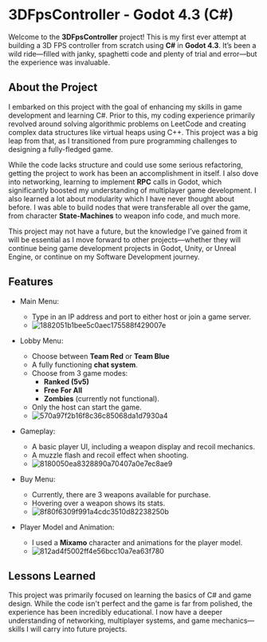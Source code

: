# 3DFpsController - Godot 4.3 (C#)
Welcome to the **3DFpsController** project! This is my first ever attempt at building a 3D FPS controller from scratch using **C#** in **Godot 4.3**. It’s been a wild ride—filled with janky, spaghetti code and plenty of trial and error—but the experience was invaluable.

## About the Project
I embarked on this project with the goal of enhancing my skills in game development and learning C#. Prior to this, my coding experience primarily revolved around solving algorithmic problems on LeetCode and creating complex data structures like virtual heaps using C++. This project was a big leap from that, as I transitioned from pure programming challenges to designing a fully-fledged game.

While the code lacks structure and could use some serious refactoring, getting the project to work has been an accomplishment in itself. I also dove into networking, learning to implement **RPC** calls in Godot, which significantly boosted my understanding of multiplayer game development. I also learned a lot about modularity which I have never thought about before. I was able to build nodes that were transferable all over the game, from character **State-Machines** to weapon info code, and much more.

This project may not have a future, but the knowledge I’ve gained from it will be essential as I move forward to other projects—whether they will continue being game development projects in Godot, Unity, or Unreal Engine, or continue on my Software Development journey.

## Features
- Main Menu:

  - Type in an IP address and port to either host or join a game server.
  - ![1882051b1bee5c0aec175588f429007e](https://github.com/user-attachments/assets/7813104d-1108-42ca-948b-fc9f38bb8d89) 

- Lobby Menu:

  - Choose between **Team Red** or **Team Blue**
  - A fully functioning **chat system**.
  - Choose from 3 game modes:
    - **Ranked (5v5)**
    - **Free For All**
    - **Zombies** (currently not functional).
  - Only the host can start the game.
  - ![570a97f2b16f8c36c85068da1d7930a4](https://github.com/user-attachments/assets/f35be18c-b62a-4561-a5bb-29a2089253c6)

- Gameplay:

  - A basic player UI, including a weapon display and recoil mechanics.
  - A muzzle flash and recoil effect when shooting.
  - ![8180050ea8328890a70407a0e7ec8ae9](https://github.com/user-attachments/assets/41fee1ad-8804-4513-87d7-34cf6b3f60ad)

- Buy Menu:

  - Currently, there are 3 weapons available for purchase.
  - Hovering over a weapon shows its stats.
  - ![8f80f6309f991a4cdc3510d82238250b](https://github.com/user-attachments/assets/f39fd687-60d0-4ed1-85d1-550fa317d80a)

- Player Model and Animation:

  - I used a **Mixamo** character and animations for the player model.
  - ![812ad4f5002ff4e56bcc10a7ea63f780](https://github.com/user-attachments/assets/8ed03c00-504f-46ad-9052-bc8603953c04)

## Lessons Learned
This project was primarily focused on learning the basics of C# and game design. While the code isn't perfect and the game is far from polished, the experience has been incredibly educational. I now have a deeper understanding of networking, multiplayer systems, and game mechanics—skills I will carry into future projects.
